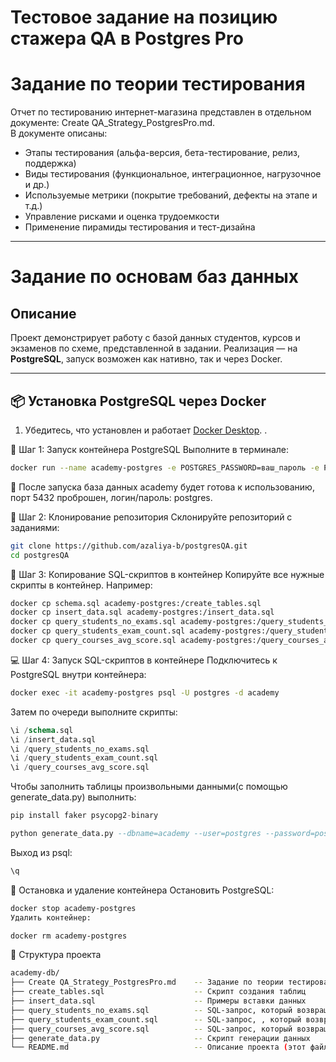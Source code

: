 # **Тестовое задание на позицию стажера QA в Postgres Pro**

# Задание по теории тестирования

Отчет по тестированию интернет-магазина представлен в отдельном документе: Create QA_Strategy_PostgresPro.md.  
В документе описаны:
- Этапы тестирования (альфа-версия, бета-тестирование, релиз, поддержка)
- Виды тестирования (функциональное, интеграционное, нагрузочное и др.)
- Используемые метрики (покрытие требований, дефекты на этапе и т.д.)
- Управление рисками и оценка трудоемкости
- Применение пирамиды тестирования и тест-дизайна

---

# Задание по основам баз данных
## Описание

Проект демонстрирует работу с базой данных студентов, курсов и экзаменов по схеме, представленной в задании. Реализация — на **PostgreSQL**, запуск возможен как нативно, так и через Docker.

---

## 📦 Установка PostgreSQL через Docker

1. Убедитесь, что установлен и работает [Docker Desktop](https://www.docker.com/products/docker-desktop/).
.

🔧 Шаг 1: Запуск контейнера PostgreSQL
Выполните в терминале:

```bash
docker run --name academy-postgres -e POSTGRES_PASSWORD=ваш_пароль -e POSTGRES_USER=имя_пользователя -e POSTGRES_DB=academy -p 5432:5432 -d postgres
```

📌 После запуска база данных academy будет готова к использованию, порт 5432 проброшен, логин/пароль: postgres.

📁 Шаг 2: Клонирование репозитория
Склонируйте репозиторий с заданиями:

```bash
git clone https://github.com/azaliya-b/postgresQA.git
cd postgresQA
```

📂 Шаг 3: Копирование SQL-скриптов в контейнер
Копируйте все нужные скрипты в контейнер. Например:

```bash
docker cp schema.sql academy-postgres:/create_tables.sql
docker cp insert_data.sql academy-postgres:/insert_data.sql
docker cp query_students_no_exams.sql academy-postgres:/query_students_no_exams.sql
docker cp query_students_exam_count.sql academy-postgres:/query_students_exam_count.sql
docker cp query_courses_avg_score.sql academy-postgres:/query_courses_avg_score.sql
```
💻 Шаг 4: Запуск SQL-скриптов в контейнере
Подключитесь к PostgreSQL внутри контейнера:

```bash
docker exec -it academy-postgres psql -U postgres -d academy
```
Затем по очереди выполните скрипты:

```sql
\i /schema.sql
\i /insert_data.sql
\i /query_students_no_exams.sql
\i /query_students_exam_count.sql
\i /query_courses_avg_score.sql
```
Чтобы заполнить таблицы произвольными данными(с помощью generate_data.py) выполнить:

```sql
pip install faker psycopg2-binary

python generate_data.py --dbname=academy --user=postgres --password=postgres --host=localhost
```
Выход из psql:
```sql
\q
```
🧼 Остановка и удаление контейнера
Остановить PostgreSQL:

```bash
docker stop academy-postgres
Удалить контейнер:
```

```bash
docker rm academy-postgres
```

📂 Структура проекта

```bash
academy-db/
├── Create QA_Strategy_PostgresPro.md    -- Задание по теории тестирования
├── create_tables.sql                    -- Скрипт создания таблиц
├── insert_data.sql                      -- Примеры вставки данных
├── query_students_no_exams.sql          -- SQL-запрос, который возвращает всех студентов, которые еще не сдали ни одного экзамена.
├── query_students_exam_count.sql        -- SQL-запрос, , который возвращает список студентов и количество сданных им экзаменов. Только для студентов, у которых есть сданные экзамены.
├── query_courses_avg_score.sql          -- SQL-запрос, который возвращает список курсов со средним баллом по экзамену
├── generate_data.py                     -- Скрипт генерации данных
└── README.md                            -- Описание проекта (этот файл)
```
